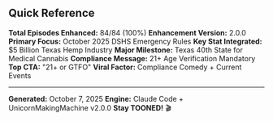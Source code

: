 ## Quick Reference

**Total Episodes Enhanced:** 84/84 (100%)
**Enhancement Version:** 2.0.0
**Primary Focus:** October 2025 DSHS Emergency Rules
**Key Stat Integrated:** $5 Billion Texas Hemp Industry
**Major Milestone:** Texas 40th State for Medical Cannabis
**Compliance Message:** 21+ Age Verification Mandatory
**Top CTA:** "21+ or GTFO"
**Viral Factor:** Compliance Comedy + Current Events

---

**Generated:** October 7, 2025
**Engine:** Claude Code + UnicornMakingMachine v2.0.0
**Stay TOONED!** 🎬
